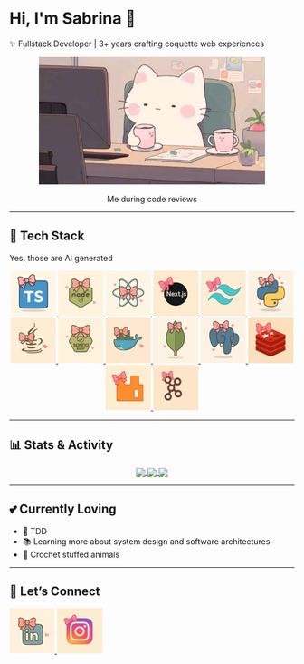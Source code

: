 # Hi, I'm Sabrina 🎀  

✨ Fullstack Developer | 3+ years crafting coquette web experiences

<p align="center">
  <img src="media/cat.jpeg" alt="Me" width="400" />
  <p align="center">Me during code reviews</p>
</p>

---

## 🚀 Tech Stack
Yes, those are AI generated
<p align="center">
  <a href="https://www.typescriptlang.org/">
    <img src="media/logos/typescript.webp" alt="TypeScript" width="80" height="80"/>
  </a>
  <a href="https://nodejs.org/en">
    <img src="media/logos/node.webp" alt="Nodejs" width="80" height="80"/>
  </a>
  <a href="https://react.dev/">
    <img src="media/logos/react.webp" alt="React" width="80" height="80"/>
  </a>
  <a href="https://nextjs.org/">
    <img src="media/logos/next.webp" alt="Nextjs" width="80" height="80"/>
  </a>
  <a href="https://tailwindcss.com/">
    <img src="media/logos/tailwind.webp" alt="Tailwind" width="80" height="80"/>
  </a>
  <a href="https://www.python.org/">
    <img src="media/logos/python.webp" alt="Python" width="80" height="80"/>
  </a>
  <a href="https://www.java.com/">
    <img src="media/logos/java.webp" alt="Java" width="80" height="80"/>
  </a>
  <a href="https://spring.io/projects/spring-boot">
    <img src="media/logos/springboot.webp" alt="SpringBoot" width="80" height="80"/>
  </a>
  <a href="https://www.docker.com/">
    <img src="media/logos/docker.webp" alt="Docker" width="80" height="80"/>
  </a>
  <a href="https://www.mongodb.com/">
    <img src="media/logos/mongodb.webp" alt="MongoDB" width="80" height="80"/>
  </a>
  <a href="https://www.postgresql.org/">
    <img src="media/logos/postgresql.webp" alt="PostgreSQL" width="80" height="80"/>
  </a>
  <a href="https://redis.io/">
    <img src="media/logos/redis.webp" alt="Redis" width="80" height="80"/>
  </a>
  <a href="https://www.rabbitmq.com/">
    <img src="media/logos/rabbitmq.webp" alt="RabbitMQ" width="80" height="80"/>
  </a>
  <a href="https://kafka.apache.org/">
    <img src="media/logos/kafka.webp" alt="Kafka" width="80" height="80"/>
  </a>
</p>

---

## 📊 Stats & Activity

<p align="center">

<a href="https://my-stats-pi-ashen.vercel.app/api/top-langs/?username=sabucds&layout=compact&bg_color=fffafc&title_color=ffb6c1&text_color=555&icon_color=aee8fc&border_color=e6e6fa">
  <img height=200 align="center" src="https://my-stats-pi-ashen.vercel.app/api/top-langs/?username=sabucds&layout=compact&bg_color=fffafc&title_color=ffb6c1&text_color=555&icon_color=aee8fc&border_color=e6e6fa" />
</a>

<a href="https://my-stats-pi-ashen.vercel.app/api?username=sabucds&show_icons=true&bg_color=fffafc&title_color=ffb6c1&text_color=555&icon_color=aee8fc&border_color=e6e6fa&role=OWNER,ORGANIZATION_MEMBER,COLLABORATOR">
  <img height=200 align="center" src="https://my-stats-pi-ashen.vercel.app/api?username=sabucds&show_icons=true&bg_color=fffafc&title_color=ffb6c1&text_color=555&icon_color=aee8fc&border_color=e6e6fa&role=OWNER,ORGANIZATION_MEMBER,COLLABORATOR" />
</a>

<a href="https://my-stats-pi-ashen.vercel.app/api/wakatime/?username=@sabucds&layout=compact&bg_color=fffafc&title_color=ffb6c1&text_color=555&icon_color=aee8fc&border_color=e6e6fa">
  <img height=200 align="center" src="https://my-stats-pi-ashen.vercel.app/api/wakatime/?username=@sabucds&layout=compact&bg_color=fffafc&title_color=ffb6c1&text_color=555&icon_color=aee8fc&border_color=e6e6fa" />
</a>
</p>

---

## 💕 Currently Loving
- 🧪 TDD
- 📚 Learning more about system design and software architectures
- 🧶 Crochet stuffed animals 

---

## 💌 Let’s Connect
<a href="https://www.linkedin.com/in/sabrina-correia-b199b1229">
  <img src="media/logos/linkedin.webp" alt="LinkedinProfile" width="80" height="80"/>
</a>
<a href="https://www.instagram.com/sabucds">
  <img src="media/logos/instagram.webp" alt="InstagramProfile" width="80" height="80"/>
</a>

